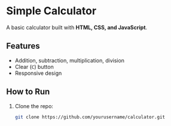 # Simple Calculator

A basic calculator built with **HTML, CSS, and JavaScript**.

## Features
- Addition, subtraction, multiplication, division
- Clear (`C`) button
- Responsive design

## How to Run
1. Clone the repo:
   ```bash
   git clone https://github.com/yourusername/calculator.git
